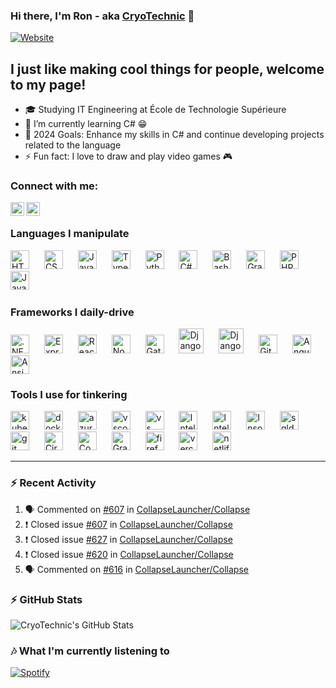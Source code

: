### Hi there, I'm Ron - aka [CryoTechnic][website] 👋 

[![Website](https://img.shields.io/website?label=Portfolio@Vercel&style=for-the-badge&url=https%3A%2F%2Fportfolio-web-rho.vercel.app)](https://portfolio-web-rho.vercel.app/)

## I just like making cool things for people, welcome to my page!

- 🎓 Studying IT Engineering at École de Technologie Supérieure
- 🌱 I’m currently learning C# 😁
- 🥅 2024 Goals: Enhance my skills in C# and continue developing projects related to the language
- ⚡ Fun fact: I love to draw and play video games 🎮

### Connect with me:

[<img align="left" alt="Portfolio@Vercel" width="22px" target="_blank" src="https://cdn.jsdelivr.net/gh/devicons/devicon@latest/icons/vercel/vercel-original.svg" />][website]
[<img align="left" alt="Ron Friedman | LinkedIn" width="22px" target="_blank" src="https://cdn.jsdelivr.net/gh/devicons/devicon@latest/icons/linkedin/linkedin-original.svg" />][linkedin]

<br />

### Languages I manipulate

<div align="left">
  <img height="30" alt="HTML5" src="https://cdn.jsdelivr.net/gh/devicons/devicon@latest/icons/html5/html5-original.svg" />
  <img width="16" />
  <img height="30" alt="CSS3" src="https://cdn.jsdelivr.net/gh/devicons/devicon@latest/icons/css3/css3-original.svg" />
  <img width="16" />
  <img height="30" alt="JavaScript" src="https://cdn.jsdelivr.net/gh/devicons/devicon@latest/icons/javascript/javascript-original.svg" />
  <img width="16" />
  <img height="30" alt="TypeScript" src="https://cdn.jsdelivr.net/gh/devicons/devicon@latest/icons/typescript/typescript-original.svg" />
  <img width="16" />
  <img height="30" alt="Python" src="https://cdn.jsdelivr.net/gh/devicons/devicon@latest/icons/python/python-original.svg" />
  <img width="16" />
  <img height="30" alt="C#" src="https://cdn.jsdelivr.net/gh/devicons/devicon@latest/icons/csharp/csharp-original.svg" />
  <img width="16" />
  <img height="30" alt="Bash" src="https://cdn.jsdelivr.net/gh/devicons/devicon@latest/icons/bash/bash-original.svg" />
  <img width="16" />
  <img height="30" alt="GraphQL" src="https://cdn.jsdelivr.net/gh/devicons/devicon@latest/icons/graphql/graphql-plain.svg" />
  <img width="16" />
  <img height="30" alt="PHP" src="https://cdn.jsdelivr.net/gh/devicons/devicon@latest/icons/php/php-original.svg" />
  <img width="16" />
  <img height="30" alt="Java" src="https://cdn.jsdelivr.net/gh/devicons/devicon@latest/icons/java/java-original.svg" />
  <img width="16" />
</div>

### Frameworks I daily-drive

<div align="left">
  <img alt=".NET Logo" height="30" src="https://cdn.jsdelivr.net/gh/devicons/devicon@latest/icons/dot-net/dot-net-plain-wordmark.svg" />
  <img width="16" />
  <img alt="ExpressJS Logo" height="30" src="https://cdn.jsdelivr.net/gh/devicons/devicon@latest/icons/express/express-original.svg" />
  <img width="16" />
  <img alt="React Logo" height="30" src="https://cdn.jsdelivr.net/gh/devicons/devicon@latest/icons/react/react-original.svg" />
  <img width="16" />
  <img alt="NodeJS Logo" height="30" src="https://cdn.jsdelivr.net/gh/devicons/devicon@latest/icons/nodejs/nodejs-original-wordmark.svg" />
  <img width="16" />
  <img alt="GatsbyJS Logo" height="30" src="https://cdn.jsdelivr.net/gh/devicons/devicon@latest/icons/gatsby/gatsby-original.svg" />
  <img width="16" />
  <img height="40" alt="Django" src="https://cdn.jsdelivr.net/gh/devicons/devicon@latest/icons/django/django-plain-wordmark.svg" />
  <img width="16" />
  <img height="40" alt="Django REST Framework" src="https://cdn.jsdelivr.net/gh/devicons/devicon@latest/icons/djangorest/djangorest-original.svg" />
  <img width="16" />
  <img height="30" alt="GitHub Actions" src="https://cdn.jsdelivr.net/gh/devicons/devicon@latest/icons/githubactions/githubactions-original.svg" />
  <img width="16" />
  <img height="30" alt="Angular" src="https://cdn.jsdelivr.net/gh/devicons/devicon@latest/icons/angular/angular-original.svg" />
  <img width="16" />
  <img height="30" alt="Ansible" src="https://cdn.jsdelivr.net/gh/devicons/devicon@latest/icons/ansible/ansible-original.svg" />
</div>


### Tools I use for tinkering
<div align="left">
  <img src="https://cdn.jsdelivr.net/gh/devicons/devicon/icons/kubernetes/kubernetes-plain.svg" height="30" alt="kubernetes logo"  />
  <img width="16" />
  <img src="https://cdn.jsdelivr.net/gh/devicons/devicon/icons/docker/docker-plain-wordmark.svg" height="30" alt="docker logo"  />
  <img width="16" />
  <img src="https://cdn.jsdelivr.net/gh/devicons/devicon/icons/azure/azure-original.svg" height="30" alt="azure logo"  />
  <img width="16" />
  <img src="https://cdn.jsdelivr.net/gh/devicons/devicon/icons/vscode/vscode-original.svg" height="30" alt="vscode logo"  />
  <img width="16" />
  <img src="https://cdn.jsdelivr.net/gh/devicons/devicon@latest/icons/visualstudio/visualstudio-original.svg" height="30" alt="vs logo" />
  <img width="16" />
  <img height="30" alt="IntelliJ Qodana" src="https://cdn.jsdelivr.net/gh/devicons/devicon@latest/icons/qodana/qodana-original.svg" />
  <img width="16" />
  <img height="30" alt="IntelliJ Rider" src="https://cdn.jsdelivr.net/gh/devicons/devicon@latest/icons/rider/rider-original.svg" />
  <img width="16" />
  <img height="30" alt="Insomnia" src="https://cdn.jsdelivr.net/gh/devicons/devicon@latest/icons/insomnia/insomnia-original.svg" />
  <img width="16" />
  <img src="https://cdn.jsdelivr.net/gh/devicons/devicon@latest/icons/sqldeveloper/sqldeveloper-plain.svg" height="30" alt="sqldeveloper logo" />
  <img width="16" />
  <img src="https://cdn.jsdelivr.net/gh/devicons/devicon/icons/git/git-original.svg" height="30" alt="git logo"  />
  <img width="16" />
  <img height="30" alt="Circle CI" src="https://cdn.jsdelivr.net/gh/devicons/devicon@latest/icons/circleci/circleci-plain.svg" />
  <img width="16" />
  <img height="30" alt="CodeCov" src="https://cdn.jsdelivr.net/gh/devicons/devicon@latest/icons/codecov/codecov-plain.svg" />
  <img width="16" />
  <img height="30" alt="Grafana" src="https://cdn.jsdelivr.net/gh/devicons/devicon@latest/icons/grafana/grafana-original.svg" />
  <img width="16" />
  <img src="https://cdn.jsdelivr.net/gh/devicons/devicon/icons/firefox/firefox-original.svg" height="30" alt="firefox logo" />
  <img width="16" />
  <img src="https://cdn.jsdelivr.net/gh/devicons/devicon@latest/icons/vercel/vercel-original.svg" height="30" alt="vercel logo" />
  <img width="16" />
  <img src="https://cdn.jsdelivr.net/gh/devicons/devicon@latest/icons/netlify/netlify-original.svg" height="30" alt="netlify logo" />
</div>

---
### :zap: Recent Activity
  
<!--START_SECTION:activity-->
1. 🗣 Commented on [#607](https://github.com/CollapseLauncher/Collapse/issues/607) in [CollapseLauncher/Collapse](https://github.com/CollapseLauncher/Collapse)
2. ❗️ Closed issue [#607](https://github.com/CollapseLauncher/Collapse/issues/607) in [CollapseLauncher/Collapse](https://github.com/CollapseLauncher/Collapse)
3. ❗️ Closed issue [#627](https://github.com/CollapseLauncher/Collapse/issues/627) in [CollapseLauncher/Collapse](https://github.com/CollapseLauncher/Collapse)
4. ❗️ Closed issue [#620](https://github.com/CollapseLauncher/Collapse/issues/620) in [CollapseLauncher/Collapse](https://github.com/CollapseLauncher/Collapse)
5. 🗣 Commented on [#616](https://github.com/CollapseLauncher/Collapse/issues/616) in [CollapseLauncher/Collapse](https://github.com/CollapseLauncher/Collapse)
<!--END_SECTION:activity-->

### :zap: GitHub Stats
<div align="center">
  <img align="left" alt="CryoTechnic's GitHub Stats" src="https://github-readme-stats-cryotechnic.vercel.app/api?username=CryoTechnic&theme=tokyonight&show_icons=true&hide_border=true&include_all_commits=true&count_private=true&hide_title=true" />
</div>
<br clear="both" />

### 🎶 What I'm currently listening to 
[![Spotify](https://novatorem-cryotechnic.vercel.app/api/spotify)](https://open.spotify.com/user/mrgamingt00lman)

[website]: https://portfolio-web-rho.vercel.app/
[linkedin]: https://www.linkedin.com/in/ron-friedman123123/
